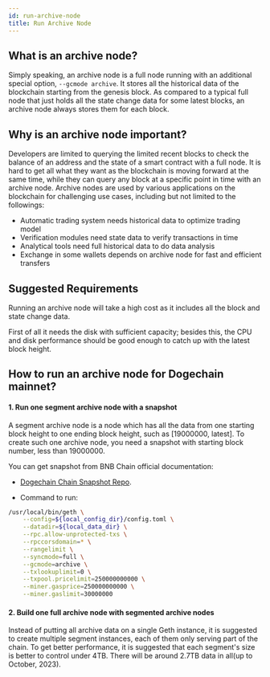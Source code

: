```yaml
---
id: run-archive-node
title: Run Archive Node
---
```


## What is an archive node?

Simply speaking, an archive node is a full node running with an additional special option, `--gcmode archive`. It stores all the historical data of the blockchain starting from the genesis block. As compared to a typical full node that just holds all the state change data for some latest blocks, an archive node always stores them for each block.

## Why is an archive node important?

Developers are limited to querying the limited recent blocks to check the balance of an address and the state of a smart contract with a full node. It is hard to get all what they want as the blockchain is moving forward at the same time, while they can query any block at a specific point in time with an archive node. Archive nodes are used by various applications on the blockchain for challenging use cases, including but not limited to the followings:

- Automatic trading system needs historical data to optimize trading model
- Verification modules need state data to verify transactions in time
- Analytical tools need full historical data to do data analysis
- Exchange in some wallets depends on archive node for fast and efficient transfers

## Suggested Requirements

Running an archive node will take a high cost as it includes all the block and state change data.

First of all it needs the disk with sufficient capacity; besides this, the CPU and disk performance should be good enough to catch up with the latest block height.

## How to run an archive node for Dogechain mainnet?

#### 1. Run one segment archive node with a snapshot

A segment archive node is a node which has all the data from one starting block height to one ending block height, such as [19000000, latest]. To create such one archive node, you need a snapshot with starting block number, less than 19000000.

You can get snapshot from BNB Chain official documentation:

- [Dogechain Chain Snapshot Repo](https://github.com/dogechain-lab/dogechain-snapshots).

- Command to run:

```bash
/usr/local/bin/geth \
	--config=${local_config_dir}/config.toml \
	--datadir=${local_data_dir} \
	--rpc.allow-unprotected-txs \
	--rpccorsdomain=* \
	--rangelimit \
	--syncmode=full \
	--gcmode=archive \
	--txlookuplimit=0 \
	--txpool.pricelimit=250000000000 \
	--miner.gasprice=250000000000 \
	--miner.gaslimit=30000000
```

#### 2. Build one full archive node with segmented archive nodes

Instead of putting all archive data on a single Geth instance, it is suggested to create multiple segment instances, each of them only serving part of the chain. To get better performance, it is suggested that each segment's size is better to control under 4TB. There will be around 2.7TB data in all(up to October, 2023).

